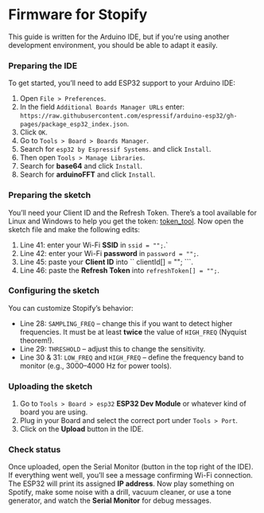 # Firmware for Stopify  
  
This guide is written for the Arduino IDE, but if you're using another development environment, you should be able to adapt it easily.

### Preparing the IDE  
To get started, you’ll need to add ESP32 support to your Arduino IDE:

1. Open ``` File > Preferences ```.  
2. In the field ``` Additional Boards Manager URLs ``` enter:
   ``` https://raw.githubusercontent.com/espressif/arduino-esp32/gh-pages/package_esp32_index.json ```.  
3. Click ``` OK ```.  
4. Go to ``` Tools > Board > Boards Manager ```.  
5. Search for ``` esp32 by Espressif Systems ```.  and click ``` Install ```.
6. Then open ``` Tools > Manage Libraries ```.
7. Search for **base64** and click ``` Install ```.
8. Search for **arduinoFFT** and click ``` Install ```.

### Preparing the sketch
You’ll need your Client ID and the Refresh Token. There’s a tool available for Linux and Windows to help you get the token:  [token_tool](https://github.com/NikolaiRadke/Stopify/tree/main/token_tool). Now open the sketch file and make the following edits:  

1. Line 41: enter your Wi-Fi **SSID** in ``` ssid = ""; ```.`
2. Line 42: enter your Wi-Fi **password** in ``` password = ""; ```.
3. Line 45: paste your **Client ID** into `` clientId[] = ""; ```. 
4. Line 46: paste the **Refresh Token** into ``` refreshToken[] = ""; ```.

### Configuring the sketch
You can customize Stopify’s behavior:

* Line 28: ``` SAMPLING_FREQ ``` – change this if you want to detect higher frequencies. It must be at least **twice** the value of ``` HIGH_FREQ ``` (Nyquist theorem!).
* Line 29: ``` THRESHOLD ``` – adjust this to change the sensitivity.
* Line 30 & 31: ``` LOW_FREQ ``` and ``` HIGH_FREQ ``` – define the frequency band to monitor (e.g., 3000–4000 Hz for power tools).

### Uploading the sketch
1. Go to ``` Tools > Board > esp32 ``` **ESP32 Dev Module** or whatever kind of board you are using.
2. Plug in your Board and select the correct port under ``` Tools > Port ```.
3. Click on the **Upload** button in the IDE.

### Check status
Once uploaded, open the Serial Monitor (button in the top right of the IDE). If everything went well, you’ll see a message confirming 
Wi-Fi connection. The ESP32 will print its assigned **IP address**. Now play something on Spotify, make some noise with a drill, vacuum 
cleaner, or use a tone generator, and watch the **Serial Monitor** for debug messages.
      

